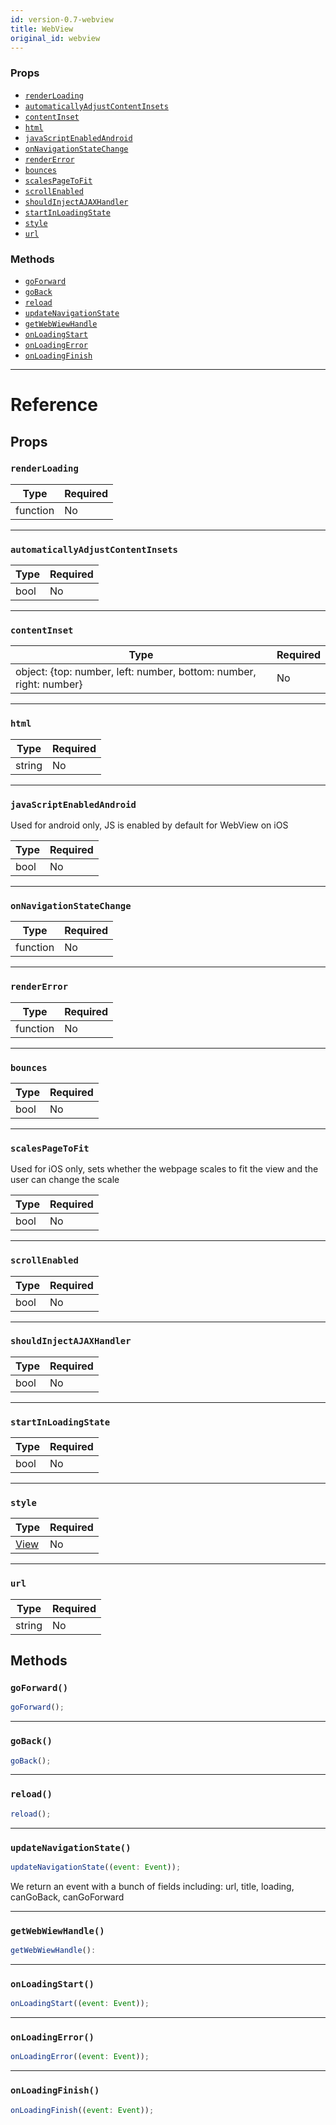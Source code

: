```yaml
---
id: version-0.7-webview
title: WebView
original_id: webview
---
```


### Props

- [`renderLoading`](webview.md#renderloading)
- [`automaticallyAdjustContentInsets`](webview.md#automaticallyadjustcontentinsets)
- [`contentInset`](webview.md#contentinset)
- [`html`](webview.md#html)
- [`javaScriptEnabledAndroid`](webview.md#javascriptenabledandroid)
- [`onNavigationStateChange`](webview.md#onnavigationstatechange)
- [`renderError`](webview.md#rendererror)
- [`bounces`](webview.md#bounces)
- [`scalesPageToFit`](webview.md#scalespagetofit)
- [`scrollEnabled`](webview.md#scrollenabled)
- [`shouldInjectAJAXHandler`](webview.md#shouldinjectajaxhandler)
- [`startInLoadingState`](webview.md#startinloadingstate)
- [`style`](webview.md#style)
- [`url`](webview.md#url)

### Methods

- [`goForward`](webview.md#goforward)
- [`goBack`](webview.md#goback)
- [`reload`](webview.md#reload)
- [`updateNavigationState`](webview.md#updatenavigationstate)
- [`getWebWiewHandle`](webview.md#getwebwiewhandle)
- [`onLoadingStart`](webview.md#onloadingstart)
- [`onLoadingError`](webview.md#onloadingerror)
- [`onLoadingFinish`](webview.md#onloadingfinish)

---

# Reference

## Props

### `renderLoading`

| Type     | Required |
| -------- | -------- |
| function | No       |

---

### `automaticallyAdjustContentInsets`

| Type | Required |
| ---- | -------- |
| bool | No       |

---

### `contentInset`

| Type                                                               | Required |
| ------------------------------------------------------------------ | -------- |
| object: {top: number, left: number, bottom: number, right: number} | No       |

---

### `html`

| Type   | Required |
| ------ | -------- |
| string | No       |

---

### `javaScriptEnabledAndroid`

Used for android only, JS is enabled by default for WebView on iOS

| Type | Required |
| ---- | -------- |
| bool | No       |

---

### `onNavigationStateChange`

| Type     | Required |
| -------- | -------- |
| function | No       |

---

### `renderError`

| Type     | Required |
| -------- | -------- |
| function | No       |

---

### `bounces`

| Type | Required |
| ---- | -------- |
| bool | No       |

---

### `scalesPageToFit`

Used for iOS only, sets whether the webpage scales to fit the view and the user can change the scale

| Type | Required |
| ---- | -------- |
| bool | No       |

---

### `scrollEnabled`

| Type | Required |
| ---- | -------- |
| bool | No       |

---

### `shouldInjectAJAXHandler`

| Type | Required |
| ---- | -------- |
| bool | No       |

---

### `startInLoadingState`

| Type | Required |
| ---- | -------- |
| bool | No       |

---

### `style`

| Type                  | Required |
| --------------------- | -------- |
| [View](view.md#style) | No       |

---

### `url`

| Type   | Required |
| ------ | -------- |
| string | No       |

## Methods

### `goForward()`

```javascript
goForward();
```

---

### `goBack()`

```javascript
goBack();
```

---

### `reload()`

```javascript
reload();
```

---

### `updateNavigationState()`

```javascript
updateNavigationState((event: Event));
```

We return an event with a bunch of fields including: url, title, loading, canGoBack, canGoForward

---

### `getWebWiewHandle()`

```javascript
getWebWiewHandle():
```

---

### `onLoadingStart()`

```javascript
onLoadingStart((event: Event));
```

---

### `onLoadingError()`

```javascript
onLoadingError((event: Event));
```

---

### `onLoadingFinish()`

```javascript
onLoadingFinish((event: Event));
```
